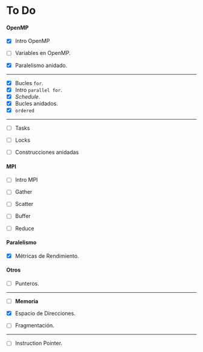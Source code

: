 # To Do

#### OpenMP

- [x] Intro OpenMP

- [ ] Variables en OpenMP.

- [x] Paralelismo anidado.
_____
- [x] Bucles `for`.
- [x] Intro `parallel for`.
- [x] *Schedule*.
- [x] Bucles anidados.
- [x] `ordered`
_____
- [ ] Tasks

- [ ] Locks

- [ ] Construcciones anidadas

#### MPI

- [ ] Intro MPI

- [ ] Gather

- [ ] Scatter

- [ ] Buffer

- [ ] Reduce

#### Paralelismo

- [x] Métricas de Rendimiento.

#### Otros

- [ ] Punteros.

_____
- [ ] **Memoria**

- [x] Espacio de Direcciones.

- [ ] Fragmentación.
_____

- [ ] Instruction Pointer.



